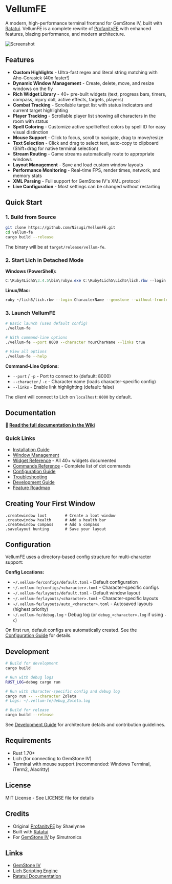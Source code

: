 # VellumFE

A modern, high-performance terminal frontend for GemStone IV, built with [Ratatui](https://github.com/ratatui-org/ratatui). VellumFE is a complete rewrite of [ProfanityFE](https://github.com/elanthia-online/profanity) with enhanced features, blazing performance, and modern architecture.

![Screenshot](https://via.placeholder.com/800x400.png?text=Terminal+UI+Screenshot)

## Features

- **Custom Highlights** - Ultra-fast regex and literal string matching with Aho-Corasick (40x faster!)
- **Dynamic Window Management** - Create, delete, move, and resize windows on the fly
- **Rich Widget Library** - 40+ pre-built widgets (text, progress bars, timers, compass, injury doll, active effects, targets, players)
- **Combat Tracking** - Scrollable target list with status indicators and current target highlighting
- **Player Tracking** - Scrollable player list showing all characters in the room with status
- **Spell Coloring** - Customize active spell/effect colors by spell ID for easy visual distinction
- **Mouse Support** - Click to focus, scroll to navigate, drag to move/resize
- **Text Selection** - Click and drag to select text, auto-copy to clipboard (Shift+drag for native terminal selection)
- **Stream Routing** - Game streams automatically route to appropriate windows
- **Layout Management** - Save and load custom window layouts
- **Performance Monitoring** - Real-time FPS, render times, network, and memory stats
- **XML Parsing** - Full support for GemStone IV's XML protocol
- **Live Configuration** - Most settings can be changed without restarting

## Quick Start

### 1. Build from Source

```bash
git clone https://github.com/Nisugi/VellumFE.git
cd vellum-fe
cargo build --release
```

The binary will be at `target/release/vellum-fe`.

### 2. Start Lich in Detached Mode

**Windows (PowerShell):**
```powershell
C:\Ruby4Lich5\3.4.5\bin\rubyw.exe C:\Ruby4Lich5\Lich5\lich.rbw --login CharacterName --gemstone --without-frontend --detachable-client=8000
```

**Linux/Mac:**
```bash
ruby ~/lich5/lich.rbw --login CharacterName --gemstone --without-frontend --detachable-client=8000
```

### 3. Launch VellumFE

```bash
# Basic launch (uses default config)
./vellum-fe

# With command-line options
./vellum-fe --port 8000 --character YourCharName --links true

# View all options
./vellum-fe --help
```

**Command-Line Options:**
- `--port` / `-p` - Port to connect to (default: 8000)
- `--character` / `-c` - Character name (loads character-specific config)
- `--links` - Enable link highlighting (default: false)

The client will connect to Lich on `localhost:8000` by default.

## Documentation

**📖 [Read the full documentation in the Wiki](https://github.com/Nisugi/VellumFE/wiki)**

### Quick Links

- [Installation Guide](https://github.com/Nisugi/VellumFE/wiki/Installation)
- [Window Management](https://github.com/Nisugi/VellumFE/wiki/Window-Management)
- [Widget Reference](https://github.com/Nisugi/VellumFE/wiki/Widget-Reference) - All 40+ widgets documented
- [Commands Reference](https://github.com/Nisugi/VellumFE/wiki/Commands-Reference) - Complete list of dot commands
- [Configuration Guide](https://github.com/Nisugi/VellumFE/wiki/Configuration-Guide)
- [Troubleshooting](https://github.com/Nisugi/VellumFE/wiki/Troubleshooting)
- [Development Guide](https://github.com/Nisugi/VellumFE/wiki/Development-Guide)
- [Feature Roadmap](https://github.com/Nisugi/VellumFE/wiki/Feature-Roadmap)

## Creating Your First Window

```
.createwindow loot        # Create a loot window
.createwindow health      # Add a health bar
.createwindow compass     # Add a compass
.savelayout hunting       # Save your layout
```

## Configuration

VellumFE uses a directory-based config structure for multi-character support:

**Config Locations:**
- `~/.vellum-fe/configs/default.toml` - Default configuration
- `~/.vellum-fe/configs/<character>.toml` - Character-specific configs
- `~/.vellum-fe/layouts/default.toml` - Default window layout
- `~/.vellum-fe/layouts/<character>.toml` - Character-specific layouts
- `~/.vellum-fe/layouts/auto_<character>.toml` - Autosaved layouts (highest priority)
- `~/.vellum-fe/debug.log` - Debug log (or `debug_<character>.log` if using `-c`)

On first run, default configs are automatically created. See the [Configuration Guide](https://github.com/Nisugi/VellumFE/wiki/Configuration-Guide) for details.

## Development

```bash
# Build for development
cargo build

# Run with debug logs
RUST_LOG=debug cargo run

# Run with character-specific config and debug log
cargo run -- --character Zoleta
# Logs: ~/.vellum-fe/debug_Zoleta.log

# Build for release
cargo build --release
```

See [Development Guide](https://github.com/Nisugi/VellumFE/wiki/Development-Guide) for architecture details and contribution guidelines.

## Requirements

- Rust 1.70+
- Lich (for connecting to GemStone IV)
- Terminal with mouse support (recommended: Windows Terminal, iTerm2, Alacritty)

## License

MIT License - See LICENSE file for details

## Credits

- Original [ProfanityFE](https://github.com/elanthia-online/profanity) by Shaelynne
- Built with [Ratatui](https://github.com/ratatui-org/ratatui)
- For [GemStone IV](https://www.play.net/gs4/) by Simutronics

## Links

- [GemStone IV](https://www.play.net/gs4/)
- [Lich Scripting Engine](https://github.com/elanthia-online/lich-5)
- [Ratatui Documentation](https://ratatui.rs/)
